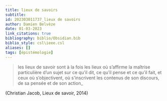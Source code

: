```yaml
---
title: lieux de savoirs
subtitle:
id: 202303011737_lieux de savoirs
author: Damien Belvèze
date: 01-03-2023
link_citations: true
bibliography: biblio/Obsidian.bib
biblio_style: csl\ieee.csl
aliases: []
tags: [épistémologie]
---
```


> les lieux de savoir sont à la fois les lieux où s’affirme la maîtrise particulière d’un sujet sur ce qu’il dit, ce qu’il pense et ce qu’il fait, et ceux où s’objectivent, où s’inscrivent les contenus de son discours, de sa pensée et de son action_

(Christian Jacob, Lieux de savoir, 2014)


